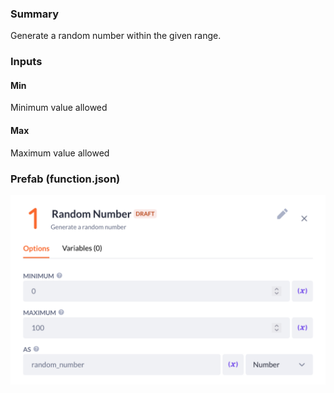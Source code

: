 ### Summary
Generate a random number within the given range.

### Inputs
#### Min
Minimum value allowed

#### Max
Maximum value allowed

### Prefab (function.json)
![Function prefab](./function_prefab.png)